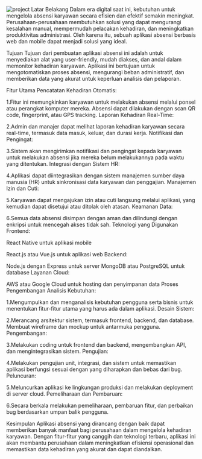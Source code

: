 ![project](https://github.com/Fikrisn/AbsensynC/assets/121999768/bc0fb5ae-661a-48a9-87a5-4594ff395afa)
Latar Belakang
Dalam era digital saat ini, kebutuhan untuk mengelola absensi karyawan secara efisien dan efektif semakin meningkat. Perusahaan-perusahaan membutuhkan solusi yang dapat mengurangi kesalahan manual, mempermudah pelacakan kehadiran, dan meningkatkan produktivitas administrasi. Oleh karena itu, sebuah aplikasi absensi berbasis web dan mobile dapat menjadi solusi yang ideal.

Tujuan
Tujuan dari pembuatan aplikasi absensi ini adalah untuk menyediakan alat yang user-friendly, mudah diakses, dan andal dalam memonitor kehadiran karyawan. Aplikasi ini bertujuan untuk mengotomatiskan proses absensi, mengurangi beban administratif, dan memberikan data yang akurat untuk keperluan analisis dan pelaporan.

Fitur Utama
Pencatatan Kehadiran Otomatis:

1.Fitur ini memungkinkan karyawan untuk melakukan absensi melalui ponsel atau perangkat komputer mereka. Absensi dapat dilakukan dengan scan QR code, fingerprint, atau GPS tracking.
Laporan Kehadiran Real-Time:

2.Admin dan manajer dapat melihat laporan kehadiran karyawan secara real-time, termasuk data masuk, keluar, dan durasi kerja.
Notifikasi dan Pengingat:

3.Sistem akan mengirimkan notifikasi dan pengingat kepada karyawan untuk melakukan absensi jika mereka belum melakukannya pada waktu yang ditentukan.
Integrasi dengan Sistem HR:

4.Aplikasi dapat diintegrasikan dengan sistem manajemen sumber daya manusia (HR) untuk sinkronisasi data karyawan dan penggajian.
Manajemen Izin dan Cuti:

5.Karyawan dapat mengajukan izin atau cuti langsung melalui aplikasi, yang kemudian dapat disetujui atau ditolak oleh atasan.
Keamanan Data:

6.Semua data absensi disimpan dengan aman dan dilindungi dengan enkripsi untuk mencegah akses tidak sah.
Teknologi yang Digunakan
Frontend:

React Native untuk aplikasi mobile

React.js atau Vue.js untuk aplikasi web
Backend:

Node.js dengan Express untuk server
MongoDB atau PostgreSQL untuk database
Layanan Cloud:

AWS atau Google Cloud untuk hosting dan penyimpanan data
Proses Pengembangan
Analisis Kebutuhan:

1.Mengumpulkan dan menganalisis kebutuhan pengguna serta bisnis untuk menentukan fitur-fitur utama yang harus ada dalam aplikasi.
Desain Sistem:

2.Merancang arsitektur sistem, termasuk frontend, backend, dan database. Membuat wireframe dan mockup untuk antarmuka pengguna.
Pengembangan:

3.Melakukan coding untuk frontend dan backend, mengembangkan API, dan mengintegrasikan sistem.
Pengujian:

4.Melakukan pengujian unit, integrasi, dan sistem untuk memastikan aplikasi berfungsi sesuai dengan yang diharapkan dan bebas dari bug.
Peluncuran:

5.Meluncurkan aplikasi ke lingkungan produksi dan melakukan deployment di server cloud.
Pemeliharaan dan Pembaruan:

6.Secara berkala melakukan pemeliharaan, pembaruan fitur, dan perbaikan bug berdasarkan umpan balik pengguna.

Kesimpulan
Aplikasi absensi yang dirancang dengan baik dapat memberikan banyak manfaat bagi perusahaan dalam mengelola kehadiran karyawan. Dengan fitur-fitur yang canggih dan teknologi terbaru, aplikasi ini akan membantu perusahaan dalam meningkatkan efisiensi operasional dan memastikan data kehadiran yang akurat dan dapat diandalkan.
